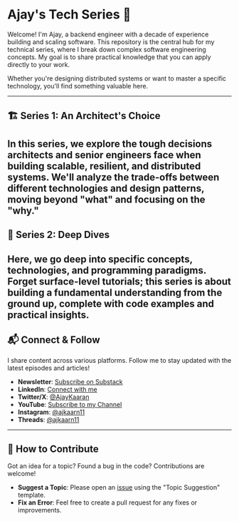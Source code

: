 # Ajay's Tech Series 🚀

Welcome! I'm Ajay, a backend engineer with a decade of experience building and scaling software. This repository is the central hub for my technical series, where I break down complex software engineering concepts. My goal is to share practical knowledge that you can apply directly to your work.

Whether you're designing distributed systems or want to master a specific technology, you'll find something valuable here.

---

## 🏗️ Series 1: An Architect's Choice

In this series, we explore the tough decisions architects and senior engineers face when building scalable, resilient, and distributed systems. We'll analyze the trade-offs between different technologies and design patterns, moving beyond "what" and focusing on the "why."
---

## 🔬 Series 2: Deep Dives

Here, we go deep into specific concepts, technologies, and programming paradigms. Forget surface-level tutorials; this series is about building a fundamental understanding from the ground up, complete with code examples and practical insights.
---

## 📬 Connect & Follow

I share content across various platforms. Follow me to stay updated with the latest episodes and articles!

* **Newsletter**: [Subscribe on Substack](YOUR_SUBSTACK_LINK)
* **LinkedIn**: [Connect with me](https://www.linkedin.com/in/ajay-kaaran-gupta/)
* **Twitter/X**: [@AjayKaaran](https://x.com/AjayKaaran)
* **YouTube**: [Subscribe to my Channel](https://www.youtube.com/@Cimulink)
* **Instagram**: [@ajkaarn11](https://www.instagram.com/ajkaarn11/)
* **Threads**: [@ajkaarn11](https://www.threads.com/ajkaarn11)

---

## 🤝 How to Contribute

Got an idea for a topic? Found a bug in the code? Contributions are welcome!

* **Suggest a Topic**: Please open an [issue](https://github.com/your-username/ajay-tech-series/issues) using the "Topic Suggestion" template.
* **Fix an Error**: Feel free to create a pull request for any fixes or improvements.
